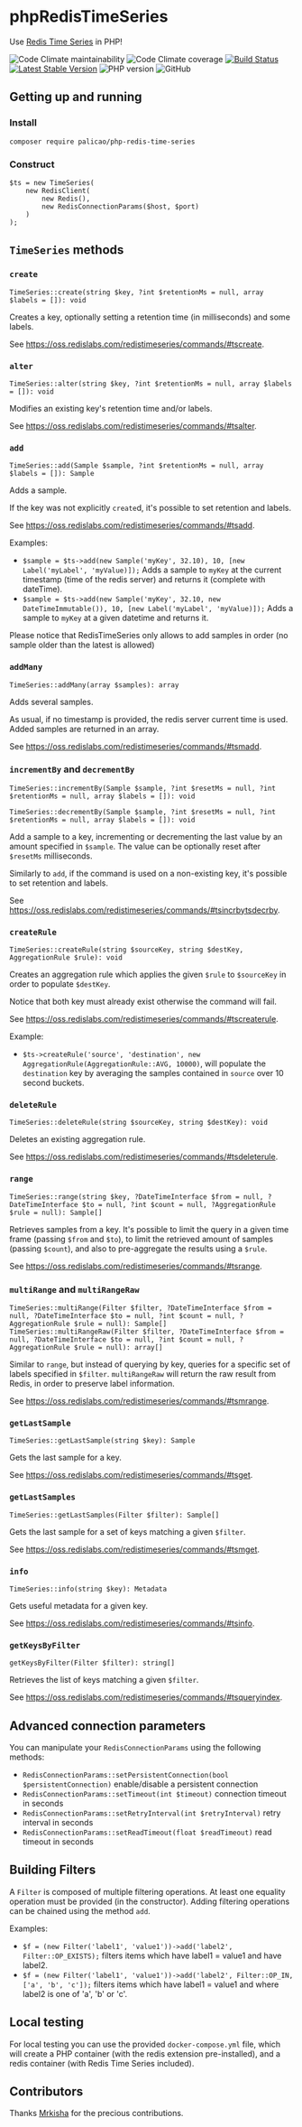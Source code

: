 # phpRedisTimeSeries

Use [Redis Time Series](https://oss.redislabs.com/redistimeseries/) in PHP!

![Code Climate maintainability](https://img.shields.io/codeclimate/coverage-letter/palicao/phpRedisTimeSeries?label=maintainability&logo=code-climate)
![Code Climate coverage](https://img.shields.io/codeclimate/coverage/palicao/phpRedisTimeSeries?logo=code-climate)
[![Build Status](https://travis-ci.com/palicao/phpRedisTimeSeries.svg?branch=master)](https://travis-ci.com/palicao/phpRedisTimeSeries)
[![Latest Stable Version](https://img.shields.io/packagist/v/palicao/php-redis-time-series.svg)](https://packagist.org/packages/palicao/php-redis-time-series)
![PHP version](https://img.shields.io/packagist/php-v/palicao/php-redis-time-series/2.0.0)
![GitHub](https://img.shields.io/github/license/palicao/phpRedisTimeSeries)

## Getting up and running

### Install
`composer require palicao/php-redis-time-series`

### Construct
```
$ts = new TimeSeries(
    new RedisClient(
        new Redis(),
        new RedisConnectionParams($host, $port)
    )
);
```

## `TimeSeries` methods

### `create`

`TimeSeries::create(string $key, ?int $retentionMs = null, array $labels = []): void`

Creates a key, optionally setting a retention time (in milliseconds) and some labels.

See https://oss.redislabs.com/redistimeseries/commands/#tscreate.

### `alter`

`TimeSeries::alter(string $key, ?int $retentionMs = null, array $labels = []): void`
 
Modifies an existing key's retention time and/or labels.

See https://oss.redislabs.com/redistimeseries/commands/#tsalter.
 
### `add`
 
`TimeSeries::add(Sample $sample, ?int $retentionMs = null, array $labels = []): Sample`
  
Adds a sample.

If the key was not explicitly `create`d, it's possible to set retention and labels.

See https://oss.redislabs.com/redistimeseries/commands/#tsadd.

Examples: 
* `$sample = $ts->add(new Sample('myKey', 32.10), 10, [new Label('myLabel', 'myValue)]);` Adds a sample to `myKey` at 
the current timestamp (time of the redis server) and returns it (complete with dateTime).
* `$sample = $ts->add(new Sample('myKey', 32.10, new DateTimeImmutable()), 10, [new Label('myLabel', 'myValue)]);`
Adds a sample to `myKey` at a given datetime and returns it.

Please notice that RedisTimeSeries only allows to add samples in order (no sample older than the latest is allowed)

### `addMany`

`TimeSeries::addMany(array $samples): array`

Adds several samples.

As usual, if no timestamp is provided, the redis server current time is used. Added samples are returned in an array.

See https://oss.redislabs.com/redistimeseries/commands/#tsmadd.

### `incrementBy` and `decrementBy`

`TimeSeries::incrementBy(Sample $sample, ?int $resetMs = null, ?int $retentionMs = null, array $labels = []): void`

`TimeSeries::decrementBy(Sample $sample, ?int $resetMs = null, ?int $retentionMs = null, array $labels = []): void`

Add a sample to a key, incrementing or decrementing the last value by an amount specified in `$sample`.
The value can be optionally reset after `$resetMs` milliseconds.

Similarly to `add`, if the command is used on a non-existing key, it's possible to set retention and labels. 

See https://oss.redislabs.com/redistimeseries/commands/#tsincrbytsdecrby.

### `createRule`

`TimeSeries::createRule(string $sourceKey, string $destKey, AggregationRule $rule): void`

Creates an aggregation rule which applies the given `$rule` to `$sourceKey` in order to populate `$destKey`.

Notice that both key must already exist otherwise the command will fail.

See https://oss.redislabs.com/redistimeseries/commands/#tscreaterule.

Example:

* `$ts->createRule('source', 'destination', new AggregationRule(AggregationRule::AVG, 10000)`, will populate the
`destination` key by averaging the samples contained in `source` over 10 second buckets. 

### `deleteRule`

`TimeSeries::deleteRule(string $sourceKey, string $destKey): void`

Deletes an existing aggregation rule.

See https://oss.redislabs.com/redistimeseries/commands/#tsdeleterule.

### `range`

`TimeSeries::range(string $key, ?DateTimeInterface $from = null, ?DateTimeInterface $to = null, ?int $count = null, ?AggregationRule $rule = null): Sample[]`

Retrieves samples from a key. It's possible to limit the query in a given time frame (passing `$from` and `$to`),
to limit the retrieved amount of samples (passing `$count`), and also to pre-aggregate the results using a `$rule`.

See https://oss.redislabs.com/redistimeseries/commands/#tsrange.

### `multiRange` and `multiRangeRaw`

`TimeSeries::multiRange(Filter $filter, ?DateTimeInterface $from = null, ?DateTimeInterface $to = null, ?int $count = null, ?AggregationRule $rule = null): Sample[]`
`TimeSeries::multiRangeRaw(Filter $filter, ?DateTimeInterface $from = null, ?DateTimeInterface $to = null, ?int $count = null, ?AggregationRule $rule = null): array[]`

Similar to `range`, but instead of querying by key, queries for a specific set of labels specified in `$filter`. `multiRangeRaw` will return the raw result from Redis, in order to preserve label information.

See https://oss.redislabs.com/redistimeseries/commands/#tsmrange.

### `getLastSample`

`TimeSeries::getLastSample(string $key): Sample`

Gets the last sample for a key.

See https://oss.redislabs.com/redistimeseries/commands/#tsget.

### `getLastSamples`

`TimeSeries::getLastSamples(Filter $filter): Sample[]`

Gets the last sample for a set of keys matching a given `$filter`.

See https://oss.redislabs.com/redistimeseries/commands/#tsmget.

### `info`

`TimeSeries::info(string $key): Metadata`

Gets useful metadata for a given key.

See https://oss.redislabs.com/redistimeseries/commands/#tsinfo.

### `getKeysByFilter`

`getKeysByFilter(Filter $filter): string[]`

Retrieves the list of keys matching a given `$filter`.

See https://oss.redislabs.com/redistimeseries/commands/#tsqueryindex.

## Advanced connection parameters

You can manipulate your `RedisConnectionParams` using the following methods:

* `RedisConnectionParams::setPersistentConnection(bool $persistentConnection)` enable/disable a persistent connection
* `RedisConnectionParams::setTimeout(int $timeout)` connection timeout in seconds
* `RedisConnectionParams::setRetryInterval(int $retryInterval)` retry interval in seconds
* `RedisConnectionParams::setReadTimeout(float $readTimeout)` read timeout in seconds

## Building Filters

A `Filter` is composed of multiple filtering operations. At least one equality operation must be provided (in the 
constructor). Adding filtering operations can be chained using the method `add`.

Examples:

* `$f = (new Filter('label1', 'value1'))->add('label2', Filter::OP_EXISTS);` filters items which have label1 = value1
and have label2.
* `$f = (new Filter('label1', 'value1'))->add('label2', Filter::OP_IN, ['a', 'b', 'c']);` filters items which have
label1 = value1 and where label2 is one of 'a', 'b' or 'c'.

## Local testing
For local testing you can use the provided `docker-compose.yml` file, which will create a PHP container (with the redis
extension pre-installed), and a redis container (with Redis Time Series included).

## Contributors
Thanks [Mrkisha](https://github.com/Mrkisha) for the precious contributions.
